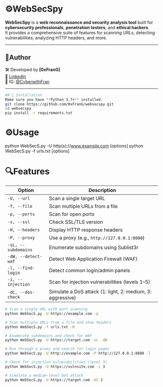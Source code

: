 # ⚙️WebSecSpy

**WebSecSpy** is a **web reconnaissance and security analysis tool** built for **cybersecurity professionals**, **penetration testers**, and **ethical hackers**.  
It provides a comprehensive suite of features for scanning URLs, detecting vulnerabilities, analyzing HTTP headers, and more.

---

## 👤Author

🛠️ Developed by **[0xFranG]**  
🔗 [LinkedIn](https://www.linkedin.com/in/francisco-g-48309821a/)  
📸 IG: [@CyberwithFran](https://instagram.com/CyberwithFran)

---
```bash
## 🔧 Installation
Make sure you have **Python 3.7+** installed.
git clone https://github.com/0xFranG/websecspy.git
cd websecspy
pip install -r requirements.txt
```

# ⚙️Usage
python WebSecS.py -U http(s)://www.example.com [options]
python WebSecS.py -f urls.txt [options]


# 🔍Features
| Option              | Description                                                               |
|---------------------|---------------------------------------------------------------------------|
| `-U, --url`         | Scan a single target URL                                                  |
| `-f, --file`        | Scan multiple URLs from a file                                            |
| `-p, --ports`       | Scan for open ports                                                       |
| `-s, --ssl`         | Check SSL/TLS version                                                     |
| `-H, --headers`     | Display HTTP response headers                                             |
| `-P, --proxy`       | Use a proxy (e.g., `http://127.0.0.1:8080`)                               |
| `-sL, --subdomains` | Enumerate subdomains using Sublist3r                                      |
| `-dW, --detect-waf` | Detect Web Application Firewall (WAF)                                     |
| `-l, --find-login`  | Detect common login/admin panels                                          |
| `-i, --injection`   | Scan for injection vulnerabilities (levels 1–5)                           |
| `-dC, --dos-check`  | Simulate a DoS attack (1: light, 2: medium, 3: aggressive)                |

```bash
# Scan a single URL with port scanning
python WebSecS.py -U https://example.com -p

# Scan multiple URLs from a file and show headers
python WebSecS.py -f urls.txt -H

# Enumerate subdomains and check for WAF
python WebSecS.py -U https://target.com -sL -dW

# Run through a proxy and search for login pages
python WebSecS.py -U http://example.com -P http://127.0.0.1:8080 -l

# Check for injection vulnerabilities (level 3)
python WebSecS.py -U https://vulnsite.com -i 3

# Simulate a medium-level DoS attack
python WebSecS.py -U https://target.com -dC 2
```


